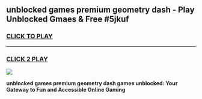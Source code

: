
## unblocked games premium geometry dash - Play Unblocked Gmaes & Free #5jkuf
<h3>
<a href="https://news.freeplayer.one?title=unblocked_games_premium_geometry_dash&ref=26F">CLICK TO PLAY</a></h3>
<hr>

<h3>
<a href="https://news.freeplayer.one?title=unblocked_games_premium_geometry_dash&ref=26F">CLICK 2 PLAY</a>
  
</h3>

<a href="https://news.freeplayer.one?title=unblocked_games_premium_geometry_dash&ref=26F/"><img src="https://clearcache.store/games.png"></a>


**unblocked games premium geometry dash games unblocked: Your Gateway to Fun and Accessible Online Gaming**

